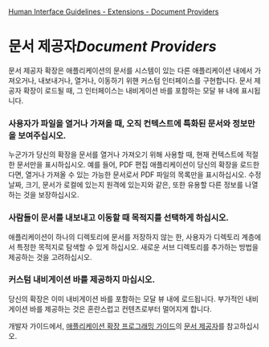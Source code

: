 [Human Interface Guidelines - Extensions - Document Providers](https://developer.apple.com/design/human-interface-guidelines/ios/extensions/document-providers/)

# 문서 제공자*Document Providers*

문서 제공자 확장은 애플리케이션의 문서를 시스템이 있는 다른 애플리케이션 내에서 가져오거나, 내보내거나, 열거나, 이동하기 위핸 커스텀 인터페이스를 구현합니다. 문서 제공자 확장이 로드될 때, 그 인터페이스는 내비게이션 바를 포함하는 모달 뷰 내에 표시됩니다.

### 사용자가 파일을 열거나 가져올 때, 오직 컨텍스트에 특화된 문서와 정보만을 보여주십시오.

누군가가 당신의 확장을 문서를 열거나 가져오기 위해 사용할 때, 현재 컨텍스트에 적절한 문서만을 표시하십시오. 예를 들어, PDF 편집 애플리케이션이 당신의 확장을 로드한다면, 열거나 가져올 수 있는 가능한 문서로서 PDF 파일의 목록만을 표시하십시오. 수정 날짜, 크기, 문서가 로컬에 있는지 원격에 있는지와 같은, 또한 유용할 다른 정보를 나열하는 것을 보장하십시오.

### 사람들이 문서를 내보내고 이동할 때 목적지를 선택하게 하십시오.

애플리케이션이 하나의 디렉토리에 문서를 저장하지 않는 한, 사용자가 디렉토리 계층에서 특정한 목적지로 탐색할 수 있게 하십시오. 새로운 서브 디렉토리를 추가하는 방법을 제공하는 것을 고려하십시오.

### 커스텀 내비게이션 바를 제공하지 마십시오.

당신의 확장은 이미 내비게이션 바를 포함하는 모달 뷰 내에 로드됩니다. 부가적인 내비게이션 바를 제공하는 것은 혼란스럽고 컨텐츠로부터 멀어지게 합니다.

개발자 가이드에서, [애플리케이션 확장 프로그래밍 가이드](https://developer.apple.com/library/content/documentation/General/Conceptual/ExtensibilityPG/index.html)의 [문서 제공자](https://developer.apple.com/library/content/documentation/General/Conceptual/ExtensibilityPG/FileProvider.html)를 참고하십시오.